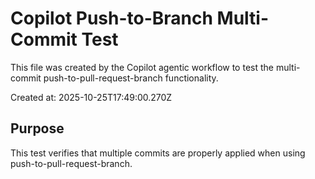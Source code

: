 # Copilot Push-to-Branch Multi-Commit Test

This file was created by the Copilot agentic workflow to test the multi-commit push-to-pull-request-branch functionality.

Created at: 2025-10-25T17:49:00.270Z

## Purpose
This test verifies that multiple commits are properly applied when using push-to-pull-request-branch.
